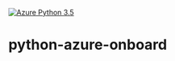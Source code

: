 [![Azure Python 3.5](https://github.com/almostdevelopr/python-azure-onboard/actions/workflows/pythonapp.yml/badge.svg)](https://github.com/almostdevelopr/python-azure-onboard/actions/workflows/pythonapp.yml)

# python-azure-onboard
